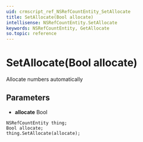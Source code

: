```yaml
---
uid: crmscript_ref_NSRefCountEntity_SetAllocate
title: SetAllocate(Bool allocate)
intellisense: NSRefCountEntity.SetAllocate
keywords: NSRefCountEntity, GetAllocate
so.topic: reference
---
```


# SetAllocate(Bool allocate)

Allocate numbers automatically

## Parameters

* **allocate** Bool

```crmscript
NSRefCountEntity thing;
Bool allocate;
thing.SetAllocate(allocate);
```

